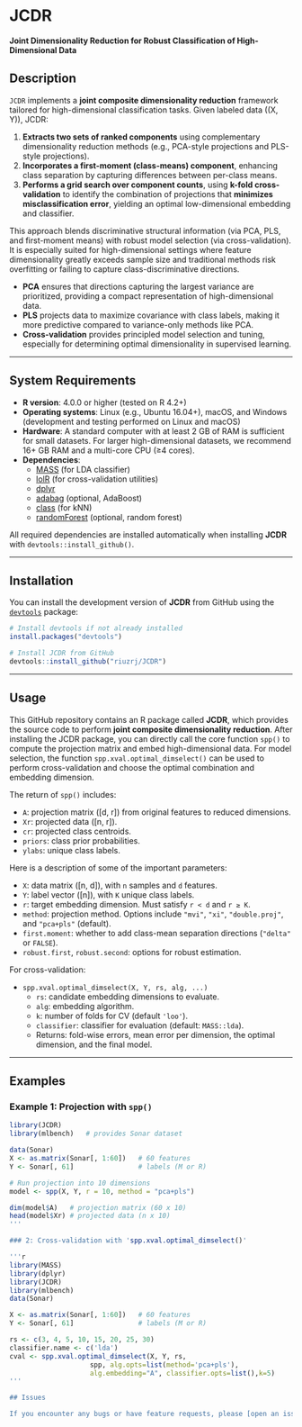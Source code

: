 # JCDR

**Joint Dimensionality Reduction for Robust Classification of High-Dimensional Data**

## Description

`JCDR` implements a **joint composite dimensionality reduction** framework tailored for high-dimensional classification tasks. Given labeled data \((X, Y)\), JCDR:

1. **Extracts two sets of ranked components** using complementary dimensionality reduction methods (e.g., PCA-style projections and PLS-style projections).
2. **Incorporates a first-moment (class-means) component**, enhancing class separation by capturing differences between per-class means.
3. **Performs a grid search over component counts**, using **k-fold cross-validation** to identify the combination of projections that **minimizes misclassification error**, yielding an optimal low-dimensional embedding and classifier.

This approach blends discriminative structural information (via PCA, PLS, and first-moment means) with robust model selection (via cross-validation). It is especially suited for high-dimensional settings where feature dimensionality greatly exceeds sample size and traditional methods risk overfitting or failing to capture class-discriminative directions.

- **PCA** ensures that directions capturing the largest variance are prioritized, providing a compact representation of high-dimensional data.  
- **PLS** projects data to maximize covariance with class labels, making it more predictive compared to variance-only methods like PCA.  
- **Cross-validation** provides principled model selection and tuning, especially for determining optimal dimensionality in supervised learning.

---

## System Requirements

- **R version**: 4.0.0 or higher (tested on R 4.2+)  
- **Operating systems**: Linux (e.g., Ubuntu 16.04+), macOS, and Windows (development and testing performed on Linux and macOS)  
- **Hardware**: A standard computer with at least 2 GB of RAM is sufficient for small datasets. For larger high-dimensional datasets, we recommend 16+ GB RAM and a multi-core CPU (≥4 cores).  
- **Dependencies**:  
  - [MASS](https://cran.r-project.org/package=MASS) (for LDA classifier)   
  - [lolR](https://cran.r-project.org/package=lolR) (for cross-validation utilities)  
  - [dplyr](https://cran.r-project.org/package=dplyr)  
  - [adabag](https://cran.r-project.org/package=adabag) (optional, AdaBoost)  
  - [class](https://cran.r-project.org/package=class) (for kNN)  
  - [randomForest](https://cran.r-project.org/package=randomForest) (optional, random forest)  

All required dependencies are installed automatically when installing **JCDR** with `devtools::install_github()`.  

---

## Installation

You can install the development version of **JCDR** from GitHub using the [`devtools`](https://cran.r-project.org/package=devtools) package:

```r
# Install devtools if not already installed
install.packages("devtools")

# Install JCDR from GitHub
devtools::install_github("riuzrj/JCDR")
```

---

## Usage

This GitHub repository contains an R package called **JCDR**, which provides the source code to perform **joint composite dimensionality reduction**. After installing the JCDR package, you can directly call the core function `spp()` to compute the projection matrix and embed high-dimensional data. For model selection, the function `spp.xval.optimal_dimselect()` can be used to perform cross-validation and choose the optimal combination and embedding dimension.

The return of `spp()` includes:
- `A`: projection matrix \([d, r]\) from original features to reduced dimensions.
- `Xr`: projected data \([n, r]\).
- `cr`: projected class centroids.
- `priors`: class prior probabilities.
- `ylabs`: unique class labels.

Here is a description of some of the important parameters:

- `X`: data matrix \([n, d]\), with `n` samples and `d` features.  
- `Y`: label vector \([n]\), with `K` unique class labels.  
- `r`: target embedding dimension. Must satisfy `r < d` and `r ≥ K`.  
- `method`: projection method. Options include `"mvi"`, `"xi"`, `"double.proj"`, and `"pca+pls"` (default).  
- `first.moment`: whether to add class-mean separation directions (`"delta"` or `FALSE`).  
- `robust.first`, `robust.second`: options for robust estimation.  

For cross-validation:

- `spp.xval.optimal_dimselect(X, Y, rs, alg, ...)`  
  - `rs`: candidate embedding dimensions to evaluate.  
  - `alg`: embedding algorithm.  
  - `k`: number of folds for CV (default `'loo'`).  
  - `classifier`: classifier for evaluation (default: `MASS::lda`).  
  - Returns: fold-wise errors, mean error per dimension, the optimal dimension, and the final model.  

---
## Examples

### Example 1: Projection with `spp()`

```r
library(JCDR)
library(mlbench)   # provides Sonar dataset

data(Sonar)
X <- as.matrix(Sonar[, 1:60])   # 60 features
Y <- Sonar[, 61]                # labels (M or R)

# Run projection into 10 dimensions
model <- spp(X, Y, r = 10, method = "pca+pls")

dim(model$A)   # projection matrix (60 x 10)
head(model$Xr) # projected data (n x 10)
'''

### 2: Cross-validation with 'spp.xval.optimal_dimselect()'

'''r
library(MASS)
library(dplyr)
library(JCDR)
library(mlbench)
data(Sonar)

X <- as.matrix(Sonar[, 1:60])   # 60 features
Y <- Sonar[, 61]                # labels (M or R)

rs <- c(3, 4, 5, 10, 15, 20, 25, 30)
classifier.name <- c('lda')
cval <- spp.xval.optimal_dimselect(X, Y, rs, 
                    spp, alg.opts=list(method='pca+pls'),
                    alg.embedding="A", classifier.opts=list(),k=5)
'''

## Issues

If you encounter any bugs or have feature requests, please [open an issue](https://github.com/riuzrj/JCDR/issues) on GitHub.
